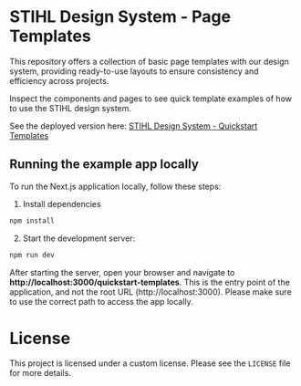 # STIHL Design System - Page Templates

This repository offers a collection of basic page templates with our design system, providing ready-to-use layouts to ensure consistency and efficiency across projects.

Inspect the components and pages to see quick template examples of how to use the STIHL design system.

See the deployed version here: [STIHL Design System - Quickstart Templates](https://stihl-design-system.github.io/quickstart-templates/)

## Running the example app locally

To run the Next.js application locally, follow these steps:

1. Install dependencies

```bash
npm install
```

2. Start the development server:

```bash
npm run dev
```

After starting the server, open your browser and navigate to **http://localhost:3000/quickstart-templates**. This is the entry point of the application, and not the root URL (http://localhost:3000). Please make sure to use the correct path to access the app locally.

# License

This project is licensed under a custom license. Please see the `LICENSE` file for more details.
